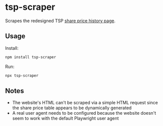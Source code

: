 # tsp-scraper

Scrapes the redesigned TSP [share price history page](https://www.tsp.gov/fund-performance/share-price-history/).

## Usage

Install:

```bash
npm install tsp-scraper
```

Run:

```bash
npx tsp-scraper
```

## Notes

* The website's HTML can't be scraped via a simple HTML request since the share price table appears to be dynamically generated
* A real user agent needs to be configured because the website doesn't seem to work with the default Playwright user agent
